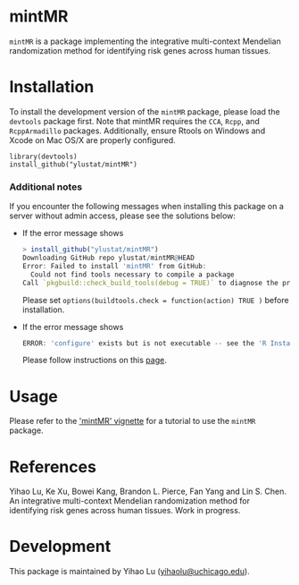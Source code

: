 # mintMR

`mintMR` is a package implementing the integrative multi-context Mendelian randomization method for identifying risk genes across human tissues.

Installation
============

To install the development version of the `mintMR` package, please load the `devtools` package first. Note that mintMR requires the `CCA`, `Rcpp`, and `RcppArmadillo` packages. Additionally, ensure Rtools on Windows and Xcode on Mac OS/X are properly configured.

```
library(devtools)
install_github("ylustat/mintMR")
```

### Additional notes

If you encounter the following messages when installing this package on a server without admin access, please see the solutions below:

- If the error message shows 

  ```R
  > install_github("ylustat/mintMR")
  Downloading GitHub repo ylustat/mintMR@HEAD
  Error: Failed to install 'mintMR' from GitHub:
    Could not find tools necessary to compile a package
  Call `pkgbuild::check_build_tools(debug = TRUE)` to diagnose the problem.
  ```

  Please set `options(buildtools.check = function(action) TRUE )` before installation.

- If the error message shows

  ```R
  ERROR: 'configure' exists but is not executable -- see the 'R Installation and Administration Manual'
  ```

  Please follow instructions on this [page](https://vsoch.github.io/2013/install-r-packages-that-require-compilation-on-linux-without-sudo/).



Usage
=========

Please refer to the ['mintMR' vignette](https://github.com/ylustat/mintMR/blob/main/vignettes/mintMR.pdf) for a tutorial to use the `mintMR` package. 

# References

Yihao Lu, Ke Xu, Bowei Kang, Brandon L. Pierce, Fan Yang and Lin S. Chen. An integrative multi-context Mendelian randomization method for identifying risk genes across human tissues. Work in progress.

Development
===========

This package is maintained by Yihao Lu (yihaolu@uchicago.edu).